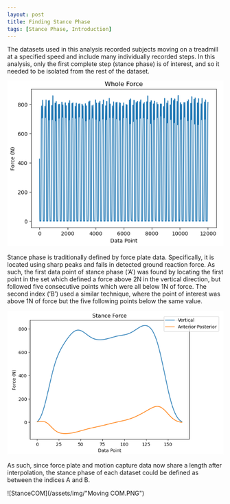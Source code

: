 ```yaml
---
layout: post
title: Finding Stance Phase
tags: [Stance Phase, Introduction]
---
```


The datasets used in this analysis recorded subjects moving on a treadmill at a specified speed and include many individually recorded steps. In this analysis, only the first complete step (stance phase) is of interest, and so it needed to be isolated from the rest of the dataset.

![WholeForce](/assets/img/WholeForce.PNG)

Stance phase is traditionally defined by force plate data. Specifically, it is located using sharp peaks and falls in detected ground reaction force. As such, the first data point of stance phase (‘A’) was found by locating the first point in the set which defined a force above 2N in the vertical direction, but followed five consecutive points which were all below 1N of force. The second index (‘B’) used a similar technique, where the point of interest was above 1N of force but the five following points below the same value. 

![StanceForce](/assets/img/StanceForce.PNG)

As such, since force plate and motion capture data now share a length after interpolation, the stance phase of each dataset could be defined as between the indices A and B. 

![StanceCOM](/assets/img/"Moving COM.PNG")
